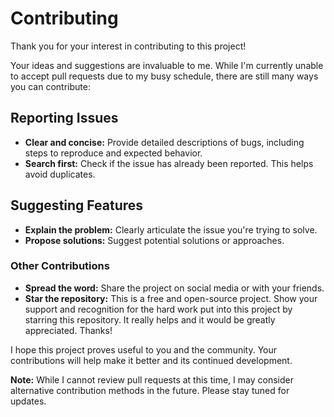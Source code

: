 # Contributing

Thank you for your interest in contributing to this project!

Your ideas and suggestions are invaluable to me. While I'm currently unable to accept pull requests due to my busy schedule, there are still many ways you can contribute:

## Reporting Issues
* **Clear and concise:** Provide detailed descriptions of bugs, including steps to reproduce and expected behavior.
* **Search first:** Check if the issue has already been reported. This helps avoid duplicates.

## Suggesting Features
* **Explain the problem:** Clearly articulate the issue you're trying to solve.
* **Propose solutions:** Suggest potential solutions or approaches.

### Other Contributions
* **Spread the word:** Share the project on social media or with your friends.
* **Star the repository:** This is a free and open-source project. Show your support and recognition for the hard work put into this project by starring this repository. It really helps and it would be greatly appreciated. Thanks!

I hope this project proves useful to you and the community. Your contributions will help make it better and its continued development.

**Note:** While I cannot review pull requests at this time, I may consider alternative contribution methods in the future. Please stay tuned for updates.
